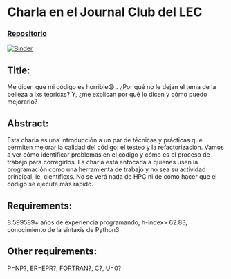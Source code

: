 # Charla en el Journal Club del LEC


### [Repositorio](https://github.com/akielbowicz/presentations/tree/journal_clubs/lec-28-ago-2020) 
[![Binder](https://mybinder.org/badge_logo.svg)](https://mybinder.org/v2/gh/akielbowicz/presentations.git/lec_journal_club?urlpath=lab/tree/journal_clubs/lec-28-ago-2020/)

## Title:

Me dicen que mi código es horrible😩 . ¿Por qué no le dejan el tema de la belleza a lxs teoricxs? Y, ¿me explican por qué lo dicen y cómo puedo mejorarlo?

## Abstract: 

Esta charla es una introducción a un par de técnicas y prácticas que permiten mejorar la calidad del código: el testeo y la refactorización. Vamos a ver cómo identificar problemas en el código y cómo es el proceso de trabajo para corregirlos. La charla está enfocada a quienes usen la programación como una herramienta de trabajo y no sea su actividad principal, ie, científicxs. No se verá nada de HPC ni de cómo hacer que el código se ejecute más rápido.

## Requirements: 

8.599589+ años de experiencia programando, h-index> 62.83, conocimiento de la sintaxis de Python3

## Other requirements: 

P=NP?, ER=EPR?, FORTRAN?, C?, U=0?
